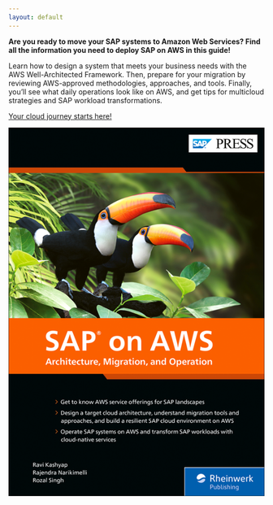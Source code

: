 ```yaml
---
layout: default
---
```


**Are you ready to move your SAP systems to Amazon Web Services? Find all the information you need to deploy SAP on AWS in this guide!**

Learn how to design a system that meets your business needs with the AWS Well-Architected Framework. Then, prepare for your migration by reviewing AWS-approved methodologies, approaches, and tools. Finally, you’ll see what daily operations look like on AWS, and get tips for multicloud strategies and SAP workload transformations. 

[Your cloud journey starts here!](https://www.sap-press.com/sap-on-aws_5776/)



![SAP PRESS Book](https://github.com/SAPandAWS/SAPonAWS.org/blob/master/assets/images/SAPonAWS.png?raw=true)
 
